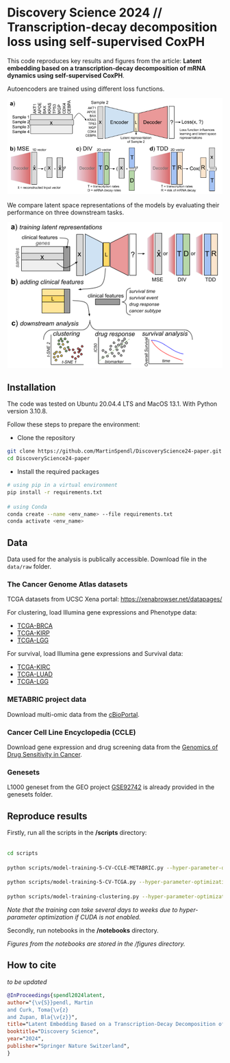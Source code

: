 # Discovery Science 2024 // Transcription-decay decomposition loss using self-supervised CoxPH

This code reproduces key results and figures from the article: **Latent embedding based on a transcription-decay decomposition of mRNA dynamics using self-supervised CoxPH**.

Autoencoders are trained using different loss functions.

<img src="figures/thumb/autoencoder-training-schema.png" alt="autoencoder-training" width="600"/>

We compare latent space representations of the models by evaluating their performance on three downstream tasks.

<img src="figures/thumb/autoencoder-downstream.png" alt="autoencoder-downstream" width="600"/>

## Installation

The code was tested on Ubuntu 20.04.4 LTS and MacOS 13.1. With Python version 3.10.8.

Follow these steps to prepare the environment:

- Clone the repository

```bash
git clone https://github.com/MartinSpendl/DiscoveryScience24-paper.git
cd DiscoveryScience24-paper
```

- Install the required packages

```bash
# using pip in a virtual environment
pip install -r requirements.txt

# using Conda
conda create --name <env_name> --file requirements.txt
conda activate <env_name>
```

## Data

Data used for the analysis is publically accessible. Download file in the `data/raw` folder.

### The Cancer Genome Atlas datasets

TCGA datasets from UCSC Xena portal: https://xenabrowser.net/datapages/

For clustering, load Illumina gene expressions and Phenotype data:
- [TCGA-BRCA](https://xenabrowser.net/datapages/?cohort=TCGA%20Breast%20Cancer%20(BRCA)&removeHub=https%3A%2F%2Fxena.treehouse.gi.ucsc.edu%3A443 )
- [TCGA-KIRP](https://xenabrowser.net/datapages/?cohort=TCGA%20Kidney%20Papillary%20Cell%20Carcinoma%20(KIRP)&removeHub=https%3A%2F%2Fxena.treehouse.gi.ucsc.edu%3A443)
- [TCGA-LGG](https://xenabrowser.net/datapages/?cohort=TCGA%20Lower%20Grade%20Glioma%20(LGG)&removeHub=https%3A%2F%2Fxena.treehouse.gi.ucsc.edu%3A443)

For survival, load Illumina gene expressions and Survival data:
- [TCGA-KIRC](https://xenabrowser.net/datapages/?cohort=GDC%20TCGA%20Kidney%20Clear%20Cell%20Carcinoma%20(KIRC)&removeHub=https%3A%2F%2Fxena.treehouse.gi.ucsc.edu%3A443)
- [TCGA-LUAD](https://xenabrowser.net/datapages/?cohort=TCGA%20Lung%20Adenocarcinoma%20(LUAD)&removeHub=https%3A%2F%2Fxena.treehouse.gi.ucsc.edu%3A443)
- [TCGA-LGG](https://xenabrowser.net/datapages/?cohort=TCGA%20Lower%20Grade%20Glioma%20(LGG)&removeHub=https%3A%2F%2Fxena.treehouse.gi.ucsc.edu%3A443)

### METABRIC project data

Download multi-omic data from the [cBioPortal](https://www.cbioportal.org/study/summary?id=brca_metabric).

### Cancer Cell Line Encyclopedia (CCLE)

Download gene expression and drug screening data from the [Genomics of Drug Sensitivity in Cancer](https://www.cancerrxgene.org/downloads/bulk_download).


### Genesets

L1000 geneset from the GEO project [GSE92742](https://www.ncbi.nlm.nih.gov/geo/query/acc.cgi?acc=GSE92742) is already provided in the genesets folder.

## Reproduce results

Firstly, run all the scripts in the **/scripts** directory:

```bash

cd scripts

python scripts/model-training-5-CV-CCLE-METABRIC.py --hyper-parameter-optimization

python scripts/model-training-5-CV-TCGA.py --hyper-parameter-optimization

python scripts/model-training-clustering.py --hyper-parameter-optimization
```

_Note that the training can take several days to weeks due to hyper-parameter optimization if CUDA is not enabled._

Secondly, run notebooks in the **/notebooks** directory.

*Figures from the notebooks are stored in the /figures directory.*

## How to cite
_to be updated_
```bibtex
@InProceedings{spendl2024latent,
author="{\v{S}}pendl, Martin
and Curk, Toma{\v{z}
and Zupan, Bla{\v{z}}",
title="Latent Embedding Based on a Transcription-Decay Decomposition of mRNA Dynamics Using Self-Supervised CoxPH",
booktitle="Discovery Science",
year="2024",
publisher="Springer Nature Switzerland",
}
```